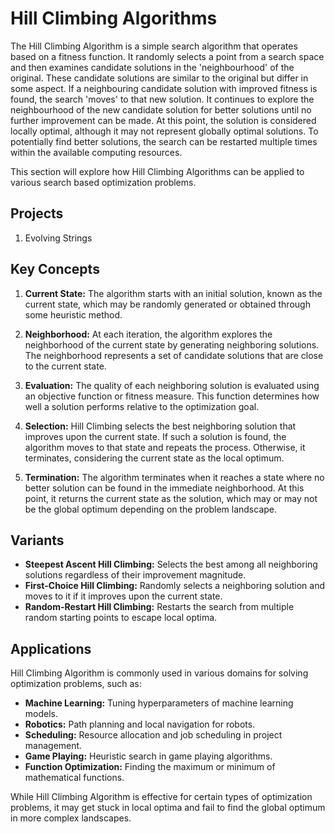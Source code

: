 # Hill Climbing Algorithms

The Hill Climbing Algorithm is a simple search algorithm that operates based on a fitness function. It randomly selects a point from a search space and then examines candidate solutions in the 'neighbourhood' of the original. These candidate solutions are similar to the original but differ in some aspect. If a neighbouring candidate solution with improved fitness is found, the search 'moves' to that new solution. It continues to explore the neighbourhood of the new candidate solution for better solutions until no further improvement can be made. At this point, the solution is considered locally optimal, although it may not represent globally optimal solutions. To potentially find better solutions, the search can be restarted multiple times within the available computing resources.

This section will explore how Hill Climbing Algorithms can be applied to various search based optimization problems.

## Projects

1. Evolving Strings

## Key Concepts

1. **Current State:** The algorithm starts with an initial solution, known as the current state, which may be randomly generated or obtained through some heuristic method.

2. **Neighborhood:** At each iteration, the algorithm explores the neighborhood of the current state by generating neighboring solutions. The neighborhood represents a set of candidate solutions that are close to the current state.

3. **Evaluation:** The quality of each neighboring solution is evaluated using an objective function or fitness measure. This function determines how well a solution performs relative to the optimization goal.

4. **Selection:** Hill Climbing selects the best neighboring solution that improves upon the current state. If such a solution is found, the algorithm moves to that state and repeats the process. Otherwise, it terminates, considering the current state as the local optimum.

5. **Termination:** The algorithm terminates when it reaches a state where no better solution can be found in the immediate neighborhood. At this point, it returns the current state as the solution, which may or may not be the global optimum depending on the problem landscape.

## Variants

- **Steepest Ascent Hill Climbing:** Selects the best among all neighboring solutions regardless of their improvement magnitude.
- **First-Choice Hill Climbing:** Randomly selects a neighboring solution and moves to it if it improves upon the current state.
- **Random-Restart Hill Climbing:** Restarts the search from multiple random starting points to escape local optima.

## Applications

Hill Climbing Algorithm is commonly used in various domains for solving optimization problems, such as:

- **Machine Learning:** Tuning hyperparameters of machine learning models.
- **Robotics:** Path planning and local navigation for robots.
- **Scheduling:** Resource allocation and job scheduling in project management.
- **Game Playing:** Heuristic search in game playing algorithms.
- **Function Optimization:** Finding the maximum or minimum of mathematical functions.

While Hill Climbing Algorithm is effective for certain types of optimization problems, it may get stuck in local optima and fail to find the global optimum in more complex landscapes.

